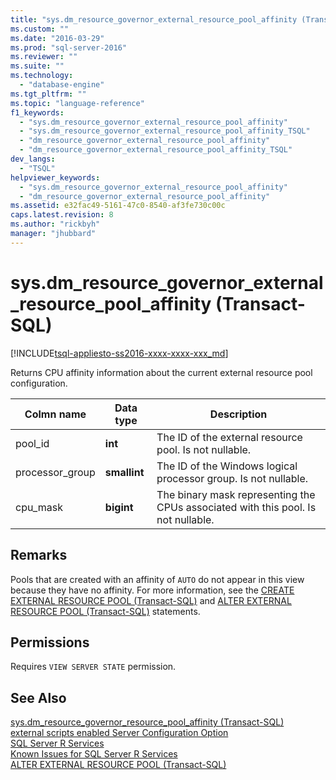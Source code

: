 ```yaml
---
title: "sys.dm_resource_governor_external_resource_pool_affinity (Transact-SQL) | Microsoft Docs"
ms.custom: ""
ms.date: "2016-03-29"
ms.prod: "sql-server-2016"
ms.reviewer: ""
ms.suite: ""
ms.technology: 
  - "database-engine"
ms.tgt_pltfrm: ""
ms.topic: "language-reference"
f1_keywords: 
  - "sys.dm_resource_governor_external_resource_pool_affinity"
  - "sys.dm_resource_governor_external_resource_pool_affinity_TSQL"
  - "dm_resource_governor_external_resource_pool_affinity"
  - "dm_resource_governor_external_resource_pool_affinity_TSQL"
dev_langs: 
  - "TSQL"
helpviewer_keywords: 
  - "sys.dm_resource_governor_external_resource_pool_affinity"
  - "dm_resource_governor_external_resource_pool_affinity"
ms.assetid: e32fac49-5161-47c0-8540-af3fe730c00c
caps.latest.revision: 8
ms.author: "rickbyh"
manager: "jhubbard"
---
```

# sys.dm_resource_governor_external_resource_pool_affinity (Transact-SQL)
[!INCLUDE[tsql-appliesto-ss2016-xxxx-xxxx-xxx_md](../../../database-engine/includes/tsql-appliesto-ss2016-xxxx-xxxx-xxx-md.md)]

  Returns CPU affinity information about the current external resource pool configuration.  
  
|Colmn name|Data type|Description|  
|----------------|---------------|-----------------|  
|pool_id|**int**|The ID of the external resource pool. Is not nullable.|  
|processor_group|**smallint**|The ID of the Windows logical processor group. Is not nullable.|  
|cpu_mask|**bigint**|The binary mask representing the CPUs associated with this pool. Is not nullable.|  
  
## Remarks  
 Pools that are created with an affinity of `AUTO` do not appear in this view because they have no affinity. For more information, see the [CREATE EXTERNAL RESOURCE POOL &#40;Transact-SQL&#41;](../../../t-sql/statements/create-external-resource-pool-transact-sql.md) and [ALTER EXTERNAL RESOURCE POOL &#40;Transact-SQL&#41;](../../../t-sql/statements/alter-external-resource-pool-transact-sql.md) statements.  
  
## Permissions  
 Requires `VIEW SERVER STATE` permission.  
  
## See Also  
 [sys.dm_resource_governor_resource_pool_affinity &#40;Transact-SQL&#41;](../../../relational-databases/reference/system-dynamic-management-views/sys.dm-resource-governor-resource-pool-affinity-transact-sql.md)   
 [external scripts enabled Server Configuration Option](../../../database-engine/configure/windows/external-scripts-enabled-server-configuration-option.md)   
 [SQL Server R Services](../../../advanced-analytics/r-services/sql-server-r-services.md)   
 [Known Issues for SQL Server R Services](../../../advanced-analytics/r-services/known-issues-for-sql-server-r-services.md)   
 [ALTER EXTERNAL RESOURCE POOL &#40;Transact-SQL&#41;](../../../t-sql/statements/alter-external-resource-pool-transact-sql.md)  
  
  